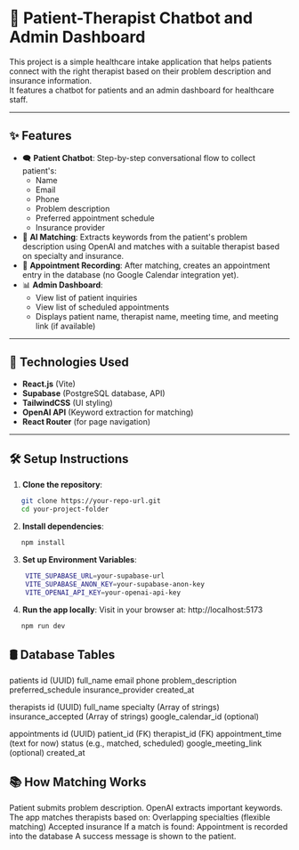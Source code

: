 # 🧠 Patient-Therapist Chatbot and Admin Dashboard

This project is a simple healthcare intake application that helps patients connect with the right therapist based on their problem description and insurance information.  
It features a chatbot for patients and an admin dashboard for healthcare staff.

---

## ✨ Features

- 🗨️ **Patient Chatbot**: Step-by-step conversational flow to collect patient's:
  - Name
  - Email
  - Phone
  - Problem description
  - Preferred appointment schedule
  - Insurance provider
- 🔎 **AI Matching**: Extracts keywords from the patient's problem description using OpenAI and matches with a suitable therapist based on specialty and insurance.
- 📅 **Appointment Recording**: After matching, creates an appointment entry in the database (no Google Calendar integration yet).
- 📊 **Admin Dashboard**:
  - View list of patient inquiries
  - View list of scheduled appointments
  - Displays patient name, therapist name, meeting time, and meeting link (if available)

---

## 🚀 Technologies Used

- **React.js** (Vite)
- **Supabase** (PostgreSQL database, API)
- **TailwindCSS** (UI styling)
- **OpenAI API** (Keyword extraction for matching)
- **React Router** (for page navigation)

---

## 🛠️ Setup Instructions

1. **Clone the repository**:
```bash
   git clone https://your-repo-url.git
   cd your-project-folder
```

2. **Install dependencies**:
```bash
   npm install
```

3. **Set up Environment Variables**: 
```bash
    VITE_SUPABASE_URL=your-supabase-url
    VITE_SUPABASE_ANON_KEY=your-supabase-anon-key
    VITE_OPENAI_API_KEY=your-openai-api-key
```

4. **Run the app locally**:
Visit in your browser at: http://localhost:5173
```bash
   npm run dev
```

## 🛢️ Database Tables

patients
id (UUID)
full_name
email
phone
problem_description
preferred_schedule
insurance_provider
created_at

therapists
id (UUID)
full_name
specialty (Array of strings)
insurance_accepted (Array of strings)
google_calendar_id (optional)

appointments
id (UUID)
patient_id (FK)
therapist_id (FK)
appointment_time (text for now)
status (e.g., matched, scheduled)
google_meeting_link (optional)
created_at

## 📚 How Matching Works
Patient submits problem description.
OpenAI extracts important keywords.
The app matches therapists based on:
Overlapping specialties (flexible matching)
Accepted insurance
If a match is found:
Appointment is recorded into the database
A success message is shown to the patient.
